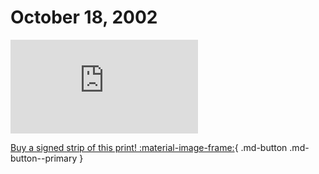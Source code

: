 # October 18, 2002

![](https://www.achewood.com/comic.php?date=10182002)

[Buy a signed strip of this print! :material-image-frame:](https://achewood-holiday-pop-up.myshopify.com/products/strip#10182002){ .md-button .md-button--primary }

